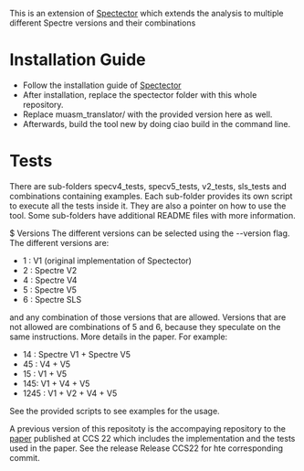 This is an extension of  [Spectector](https://github.com/spectector/spectector) which extends the analysis to multiple different Spectre versions and their combinations


# Installation Guide
- Follow the installation guide of [Spectector](https://github.com/spectector/spectector)
- After installation, replace the spectector folder with this whole repository.
- Replace muasm_translator/ with the provided version here as well.
- Afterwards, build the tool new by doing ciao build in the command line.

# Tests
There are sub-folders specv4_tests, specv5_tests, v2_tests, sls_tests and combinations containing examples.
Each sub-folder provides its own script to execute all the tests inside it. They are also a pointer on how to use the tool.
Some sub-folders have additional README files with more information.

$ Versions
The different versions can be selected using the --version flag.
The different versions are:
- 1  : V1 (original implementation of Spectector)
- 2  : Spectre V2
- 4  : Spectre V4
- 5  : Spectre V5
- 6  : Spectre SLS

and any combination of those versions that are allowed. Versions that are not allowed are combinations of 5 and 6, because they speculate on the same instructions. More details in the paper.
For example: 
- 14 : Spectre V1 + Spectre V5
- 45 : V4 + V5
- 15 : V1 + V5
- 145: V1 + V4 + V5
- 1245 : V1 + V2 + V4 + V5

See the provided scripts to see examples for the usage.

A previous version of this repositoty is the accompaying repository to the [paper](https://arxiv.org/abs/2209.01179) published at CCS 22 which includes the implementation and the tests used in the paper.
See the release Release CCS22 for hte corresponding commit.

